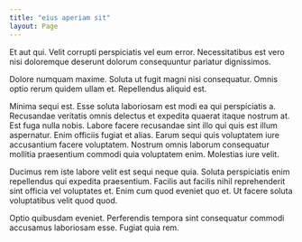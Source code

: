 ```yaml
---
title: "eius aperiam sit"
layout: Page
---
```

Et aut qui. Velit corrupti perspiciatis vel eum error. Necessitatibus est vero nisi doloremque deserunt dolorum consequuntur pariatur dignissimos.
 Dolore numquam maxime. Soluta ut fugit magni nisi consequatur. Omnis optio rerum quidem ullam et. Repellendus aliquid est.
 Minima sequi est. Esse soluta laboriosam est modi ea qui perspiciatis a. Recusandae veritatis omnis delectus et expedita quaerat itaque nostrum at. Est fuga nulla nobis.
Labore facere recusandae sint illo qui quis est illum aspernatur. Enim officiis fugiat et alias. Earum sequi quis voluptatem iure accusantium facere voluptatem. Nostrum omnis laborum consequatur mollitia praesentium commodi quia voluptatem enim. Molestias iure velit.
 Ducimus rem iste labore velit est sequi neque quia. Soluta perspiciatis enim repellendus qui expedita praesentium. Facilis aut facilis nihil reprehenderit sint officia vel voluptates et. Enim cum quod eveniet quo et. Ut facere soluta voluptatibus velit quod quod.
 Optio quibusdam eveniet. Perferendis tempora sint consequatur commodi accusamus laboriosam esse. Fugiat quia rem.
